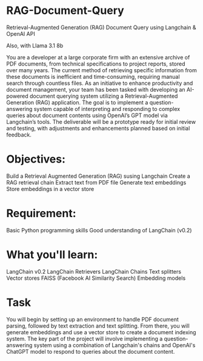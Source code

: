 # RAG-Document-Query
Retrieval-Augmented Generation (RAG) Document Query using Langchain &amp; OpenAI API 

Also, with Llama 3.1 8b


You are a developer at a large corporate firm with an extensive archive of PDF documents, from technical specifications to project reports, stored over many years. The current method of retrieving specific information from these documents is inefficient and time-consuming, requiring manual search through countless files. As an initiative to enhance productivity and document management, your team has been tasked with developing an AI-powered document querying system utilizing a Retrieval-Augmented Generation (RAG) application. The goal is to implement a question-answering system capable of interpreting and responding to complex queries about document contents using OpenAI’s GPT model via Langchain’s tools. The deliverable will be a prototype ready for initial review and testing, with adjustments and enhancements planned based on initial feedback.


# Objectives:
Build a Retrieval Augmented Generation (RAG) susing Langchain
Create a RAG retrieval chain
Extract text from PDF file
Generate text embeddings
Store embeddings in a vector store

# Requirement:
Basic Python programming skills
Good understanding of LangChain (v0.2)

# What you'll learn:
LangChain v0.2
LangChain Retrievers
LangChain Chains
Text splitters
Vector stores
FAISS (Facebook AI Similarity Search)
Embedding models

# Task
You will begin by setting up an environment to handle PDF document parsing, followed by text extraction and text splitting. From there, you will generate embeddings and use a vector store to create a document indexing system. The key part of the project will involve implementing a question-answering system using a combination of Langchain's chains and OpenAI's ChatGPT model to respond to queries about the document content.
